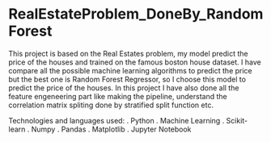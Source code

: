 # RealEstateProblem_DoneBy_RandomForest
This project is based on the Real Estates problem, my model predict the price of the houses and trained on the famous boston house dataset. I have compare all the possible machine learning algorithms to predict the price but the best one is Random Forest Regressor, so I choose this model to predict the price of the houses. In this project I have also done all the feature engeneering part like making the pipeline, understand the correlation matrix spliting done by stratified split function etc.

Technologies and languages used:
. Python
. Machine Learning
. Scikit-learn
. Numpy
. Pandas
. Matplotlib
. Jupyter Notebook
